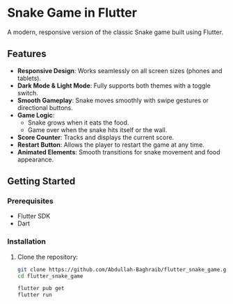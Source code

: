 # Snake Game in Flutter

A modern, responsive version of the classic Snake game built using Flutter.

## Features

- **Responsive Design**: Works seamlessly on all screen sizes (phones and tablets).
- **Dark Mode & Light Mode**: Fully supports both themes with a toggle switch.
- **Smooth Gameplay**: Snake moves smoothly with swipe gestures or directional buttons.
- **Game Logic**:
  - Snake grows when it eats the food.
  - Game over when the snake hits itself or the wall.
- **Score Counter**: Tracks and displays the current score.
- **Restart Button**: Allows the player to restart the game at any time.
- **Animated Elements**: Smooth transitions for snake movement and food appearance.


## Getting Started

### Prerequisites

- Flutter SDK
- Dart

### Installation

1. Clone the repository:
   ```bash
   git clone https://github.com/Abdullah-Baghraib/flutter_snake_game.git
   cd flutter_snake_game

   flutter pub get
   flutter run

